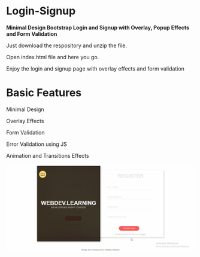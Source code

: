 # Login-Signup
<strong>Minimal Design Bootstrap Login and Signup with Overlay, Popup Effects and Form Validation</strong>

Just download the respository and unzip the file. </br>

Open index.html file and here you go. </br>

Enjoy the login and signup page with overlay effects and form validation</br>

# Basic Features</br>
Minimal Design </br>

Overlay Effects</br>

Form Validation</br>

Error Validation using JS </br>

Animation and Transitions Effects</br>

![](login-signup-minimal-animation.gif)
